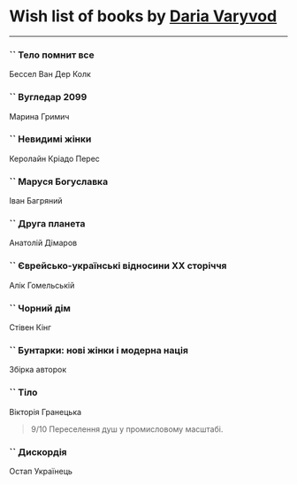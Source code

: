 # Wish list of books by [Daria Varyvod](https://www.facebook.com/profile.php?id=829893410524253)
---

### `` Тело помнит все
Бессел Ван Дер Колк

### `` Вугледар 2099
Марина Гримич

### `` Невидимі жінки
Керолайн Кріадо Перес

### `` Маруся Богуславка
Іван Багряний

### `` Друга планета
Анатолій Дімаров

### `` Єврейсько-українські відносини ХХ сторіччя
Алік Гомельській

### `` Чорний дім
Стівен Кінг

### `` Бунтарки: нові жінки і модерна нація
Збірка авторок

### `` Тіло
Вікторія Гранецька
> 9/10 Переселення душ у промисловому масштабі.

### `` Дискордія
Остап Українець

